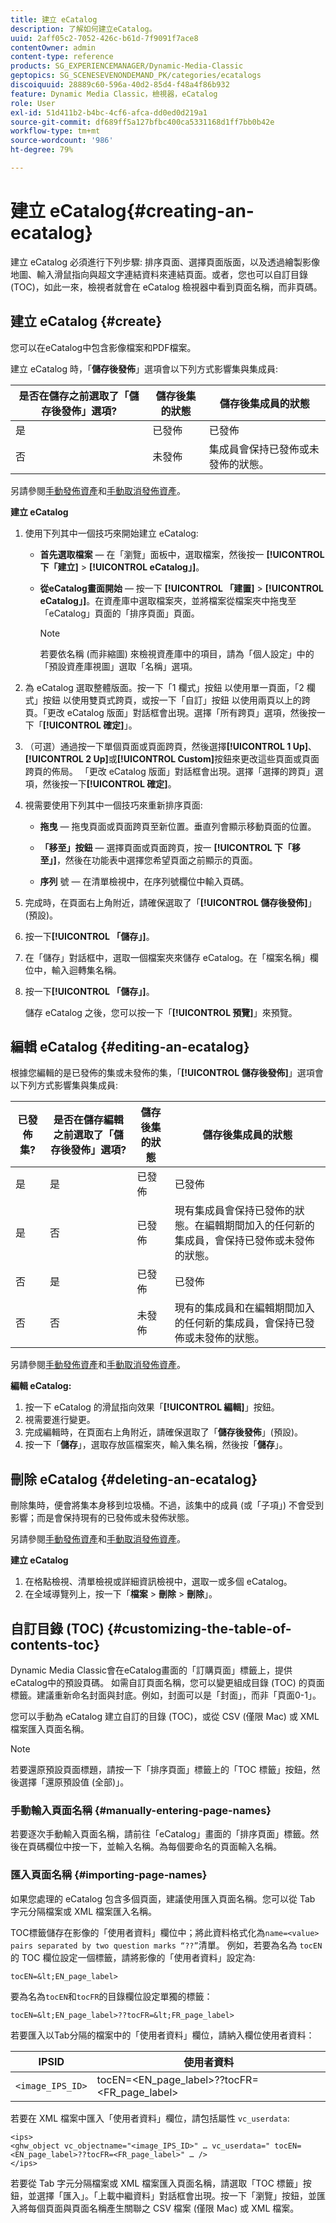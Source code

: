 ```yaml
---
title: 建立 eCatalog
description: 了解如何建立eCatalog。
uuid: 2aff05c2-7052-426c-b61d-7f9091f7ace8
contentOwner: admin
content-type: reference
products: SG_EXPERIENCEMANAGER/Dynamic-Media-Classic
geptopics: SG_SCENESEVENONDEMAND_PK/categories/ecatalogs
discoiquuid: 28889c60-596a-40d2-85d4-f48a4f86b932
feature: Dynamic Media Classic，檢視器，eCatalog
role: User
exl-id: 51d411b2-b4bc-4cf6-afca-dd0ed0d219a1
source-git-commit: df689ff5a127bfbc400ca5331168d1ff7bb0b42e
workflow-type: tm+mt
source-wordcount: '986'
ht-degree: 79%

---
```


# 建立 eCatalog{#creating-an-ecatalog}

建立 eCatalog 必須進行下列步驟: 排序頁面、選擇頁面版面，以及透過繪製影像地圖、輸入滑鼠指向與超文字連結資料來連結頁面。或者，您也可以自訂目錄 (TOC)，如此一來，檢視者就會在 eCatalog 檢視器中看到頁面名稱，而非頁碼。

## 建立 eCatalog {#create}

您可以在eCatalog中包含影像檔案和PDF檔案。

建立 eCatalog 時，「**儲存後發佈**」選項會以下列方式影響集與集成員:

| 是否在儲存之前選取了「儲存後發佈」選項? | 儲存後集的狀態 | 儲存後集成員的狀態 |
|--- |--- |--- |
| 是 | 已發佈 | 已發佈 |
| 否 | 未發佈 | 集成員會保持已發佈或未發佈的狀態。 |

另請參閱[手動發佈資產](publishing-files.md#manually_publishing_assets)和[手動取消發佈資產](publishing-files.md#manually_unpublishing_assets)。

**建立 eCatalog**

1. 使用下列其中一個技巧來開始建立 eCatalog:

   * **首先選取檔案**  — 在「瀏覽」面板中，選取檔案，然後按一 **[!UICONTROL 下「建立]**  >  **[!UICONTROL eCatalog」]**。

   * **從eCatalog畫面開始**  — 按一下 **[!UICONTROL 「建置]**  >  **[!UICONTROL eCatalog」]**。在資產庫中選取檔案夾，並將檔案從檔案夾中拖曳至「eCatalog」頁面的「排序頁面」頁面。

      >[!NOTE]
      >
      >若要依名稱 (而非縮圖) 來檢視資產庫中的項目，請為「個人設定」中的「預設資產庫視圖」選取「名稱」選項。

1. 為 eCatalog 選取整體版面。按一下「1 欄式」按鈕  以使用單一頁面，「2 欄式」按鈕  以使用雙頁式跨頁，或按一下「自訂」按鈕  以使用兩頁以上的跨頁。「更改 eCatalog 版面」對話框會出現。選擇「所有跨頁」選項，然後按一下「**[!UICONTROL 確定]**」。
1. （可選）通過按一下單個頁面或頁面跨頁，然後選擇&#x200B;**[!UICONTROL 1 Up]**、**[!UICONTROL 2 Up]**&#x200B;或&#x200B;**[!UICONTROL Custom]**&#x200B;按鈕來更改這些頁面或頁面跨頁的佈局。 「更改 eCatalog 版面」對話框會出現。選擇「選擇的跨頁」選項，然後按一下&#x200B;**[!UICONTROL 確定]**。
1. 視需要使用下列其中一個技巧來重新排序頁面:

   * **拖曳**  — 拖曳頁面或頁面跨頁至新位置。垂直列會顯示移動頁面的位置。

   * **「移至」按鈕**  — 選擇頁面或頁面跨頁，按一 **[!UICONTROL 下「移至」]**，然後在功能表中選擇您希望頁面之前顯示的頁面。

   * **序列** 號 — 在清單檢視中，在序列號欄位中輸入頁碼。

1. 完成時，在頁面右上角附近，請確保選取了「**[!UICONTROL 儲存後發佈]**」(預設)。
1. 按一下&#x200B;**[!UICONTROL 「儲存」]**。
1. 在「儲存」對話框中，選取一個檔案夾來儲存 eCatalog。在「檔案名稱」欄位中，輸入迴轉集名稱。
1. 按一下&#x200B;**[!UICONTROL 「儲存」]**。

   儲存 eCatalog 之後，您可以按一下「**[!UICONTROL 預覽]**」來預覽。

## 編輯 eCatalog {#editing-an-ecatalog}

根據您編輯的是已發佈的集或未發佈的集，「**[!UICONTROL 儲存後發佈]**」選項會以下列方式影響集與集成員:

| 已發佈集? | 是否在儲存編輯之前選取了「儲存後發佈」選項? | 儲存後集的狀態 | 儲存後集成員的狀態 |
|--- |--- |--- |--- |
| 是 | 是 | 已發佈 | 已發佈 |
| 是 | 否 | 已發佈 | 現有集成員會保持已發佈的狀態。在編輯期間加入的任何新的集成員，會保持已發佈或未發佈的狀態。 |
| 否 | 是 | 已發佈 | 已發佈 |
| 否 | 否 | 未發佈 | 現有的集成員和在編輯期間加入的任何新的集成員，會保持已發佈或未發佈的狀態。 |

另請參閱[手動發佈資產](publishing-files.md#manually_publishing_assets)和[手動取消發佈資產](publishing-files.md#manually_unpublishing_assets)。

**編輯 eCatalog:**

1. 按一下 eCatalog 的滑鼠指向效果「**[!UICONTROL 編輯]**」按鈕。
1. 視需要進行變更。
1. 完成編輯時，在頁面右上角附近，請確保選取了「**儲存後發佈**」(預設)。
1. 按一下「**儲存**」，選取存放區檔案夾，輸入集名稱，然後按「**儲存**」。

## 刪除 eCatalog {#deleting-an-ecatalog}

刪除集時，便會將集本身移到垃圾桶。不過，該集中的成員 (或「子項」) 不會受到影響；而是會保持現有的已發佈或未發佈狀態。

另請參閱[手動發佈資產](publishing-files.md#manually_publishing_assets)和[手動取消發佈資產](publishing-files.md#manually_unpublishing_assets)。

**建立 eCatalog**

1. 在格點檢視、清單檢視或詳細資訊檢視中，選取一或多個 eCatalog。
1. 在全域導覽列上，按一下「**檔案** > **刪除** > **刪除**」。

## 自訂目錄 (TOC) {#customizing-the-table-of-contents-toc}

Dynamic Media Classic會在eCatalog畫面的「訂購頁面」標籤上，提供eCatalog中的預設頁碼。 如需自訂頁面名稱，您可以變更組成目錄 (TOC) 的頁面標籤。建議重新命名封面與封底。例如，封面可以是「封面」，而非「頁面0-1」。

您可以手動為 eCatalog 建立自訂的目錄 (TOC)，或從 CSV (僅限 Mac) 或 XML 檔案匯入頁面名稱。

>[!NOTE]
>
>若要還原預設頁面標題，請按一下「排序頁面」標籤上的「TOC 標籤」按鈕，然後選擇「還原預設值 (全部)」。

### 手動輸入頁面名稱 {#manually-entering-page-names}

若要逐次手動輸入頁面名稱，請前往「eCatalog」畫面的「排序頁面」標籤。然後在頁碼欄位中按一下，並輸入名稱。為每個要命名的頁面輸入名稱。

### 匯入頁面名稱 {#importing-page-names}

如果您處理的 eCatalog 包含多個頁面，建議使用匯入頁面名稱。您可以從 Tab 字元分隔檔案或 XML 檔案匯入名稱。

TOC標籤儲存在影像的「使用者資料」欄位中；將此資料格式化為`name=<value>` ` pairs separated by two question marks “??” `清單。 例如，若要為名為 `tocEN` 的 TOC 欄位設定一個標籤，請將影像的「使用者資料」設定為:

`tocEN=&lt;EN_page_label>`

要為名為`tocEN`和`tocFR`的目錄欄位設定單獨的標籤：

`tocEN=&lt;EN_page_label>??tocFR=&lt;FR_page_label>`

若要匯入以Tab分隔的檔案中的「使用者資料」欄位，請納入欄位使用者資料：

| IPSID | 使用者資料 |
|--- |--- |
| `<image_IPS_ID>` | tocEN=&lt;EN_page_label>??tocFR=&lt;FR_page_label> |

若要在 XML 檔案中匯入「使用者資料」欄位，請包括屬性 `vc_userdata`:

```as3
<ips> 
<ghw_object vc_objectname="<image_IPS_ID>" … vc_userdata=" tocEN=<EN_page_label>??tocFR=<FR_page_label>" … /> 
</ips>
```

若要從 Tab 字元分隔檔案或 XML 檔案匯入頁面名稱，請選取「TOC 標籤」按鈕，並選擇「匯入」。「上載中繼資料」對話框會出現。按一下「瀏覽」按鈕，並匯入將每個頁面與頁面名稱產生關聯之 CSV 檔案 (僅限 Mac) 或 XML 檔案。
